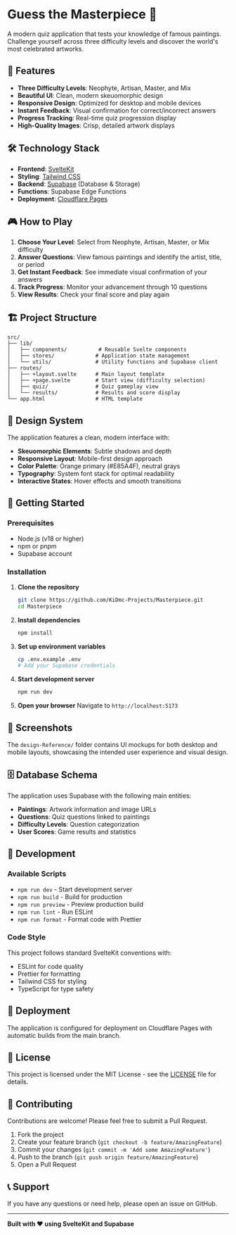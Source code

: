 # Guess the Masterpiece 🎨

A modern quiz application that tests your knowledge of famous paintings. Challenge yourself across three difficulty levels and discover the world's most celebrated artworks.

## 🌟 Features

- **Three Difficulty Levels**: Neophyte, Artisan, Master, and Mix
- **Beautiful UI**: Clean, modern skeuomorphic design
- **Responsive Design**: Optimized for desktop and mobile devices
- **Instant Feedback**: Visual confirmation for correct/incorrect answers
- **Progress Tracking**: Real-time quiz progression display
- **High-Quality Images**: Crisp, detailed artwork displays

## 🛠️ Technology Stack

- **Frontend**: [SvelteKit](https://kit.svelte.dev/)
- **Styling**: [Tailwind CSS](https://tailwindcss.com/)
- **Backend**: [Supabase](https://supabase.com/) (Database & Storage)
- **Functions**: Supabase Edge Functions
- **Deployment**: [Cloudflare Pages](https://pages.cloudflare.com/)

## 🎮 How to Play

1. **Choose Your Level**: Select from Neophyte, Artisan, Master, or Mix difficulty
2. **Answer Questions**: View famous paintings and identify the artist, title, or period
3. **Get Instant Feedback**: See immediate visual confirmation of your answers
4. **Track Progress**: Monitor your advancement through 10 questions
5. **View Results**: Check your final score and play again

## 🏗️ Project Structure

```
src/
├── lib/
│   ├── components/          # Reusable Svelte components
│   ├── stores/             # Application state management
│   └── utils/              # Utility functions and Supabase client
├── routes/
│   ├── +layout.svelte      # Main layout template
│   ├── +page.svelte        # Start view (difficulty selection)
│   ├── quiz/               # Quiz gameplay view
│   └── results/            # Results and score display
└── app.html                # HTML template
```

## 🎨 Design System

The application features a clean, modern interface with:

- **Skeuomorphic Elements**: Subtle shadows and depth
- **Responsive Layout**: Mobile-first design approach
- **Color Palette**: Orange primary (#E85A4F), neutral grays
- **Typography**: System font stack for optimal readability
- **Interactive States**: Hover effects and smooth transitions

## 🚀 Getting Started

### Prerequisites

- Node.js (v18 or higher)
- npm or pnpm
- Supabase account

### Installation

1. **Clone the repository**
   ```bash
   git clone https://github.com/KiDmc-Projects/Masterpiece.git
   cd Masterpiece
   ```

2. **Install dependencies**
   ```bash
   npm install
   ```

3. **Set up environment variables**
   ```bash
   cp .env.example .env
   # Add your Supabase credentials
   ```

4. **Start development server**
   ```bash
   npm run dev
   ```

5. **Open your browser**
   Navigate to `http://localhost:5173`

## 📱 Screenshots

The `design-Reference/` folder contains UI mockups for both desktop and mobile layouts, showcasing the intended user experience and visual design.

## 🗄️ Database Schema

The application uses Supabase with the following main entities:

- **Paintings**: Artwork information and image URLs
- **Questions**: Quiz questions linked to paintings
- **Difficulty Levels**: Question categorization
- **User Scores**: Game results and statistics

## 🔧 Development

### Available Scripts

- `npm run dev` - Start development server
- `npm run build` - Build for production
- `npm run preview` - Preview production build
- `npm run lint` - Run ESLint
- `npm run format` - Format code with Prettier

### Code Style

This project follows standard SvelteKit conventions with:

- ESLint for code quality
- Prettier for formatting
- Tailwind CSS for styling
- TypeScript for type safety

## 🚀 Deployment

The application is configured for deployment on Cloudflare Pages with automatic builds from the main branch.

## 📄 License

This project is licensed under the MIT License - see the [LICENSE](LICENSE) file for details.

## 🤝 Contributing

Contributions are welcome! Please feel free to submit a Pull Request.

1. Fork the project
2. Create your feature branch (`git checkout -b feature/AmazingFeature`)
3. Commit your changes (`git commit -m 'Add some AmazingFeature'`)
4. Push to the branch (`git push origin feature/AmazingFeature`)
5. Open a Pull Request

## 📞 Support

If you have any questions or need help, please open an issue on GitHub.

---

**Built with ❤️ using SvelteKit and Supabase**
